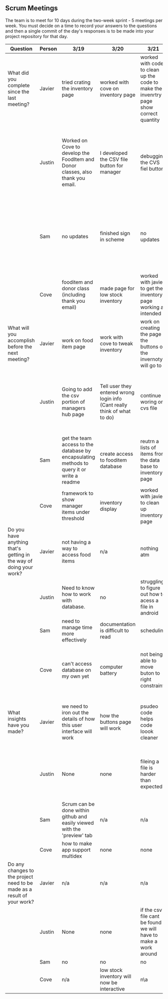 ## Scrum Meetings
The team is to meet for 10 days during the two-week sprint - 5 meetings per week. You must decide on a time to record your answers to the questions and then a single commit of the day's responses is to be made into your project repository for that day.

Question    |          Person                                             | 3/19 | 3/20 | 3/21 | 3/24 | 3/25 | 3/26 | 3/27 | 3/28 | 3/29 | 3/30 |
------------|---------------------------------------------------------------------|-----|-----|-----|-----|-----|-----|-----|----|-----|-----|                                                              
| What did you complete since the last meeting? | Javier | tried crating the inventory page | worked with cove on inventory page | worked with code to clean up the code to make the invenrtry page show correct quantity | created a food item page | worked with cove on the fooditem page | inventory is finally evenly aligned and we can now pass a string to another activity | food item page now looks are expected | works on small ajustments to make sue the app was ready for the demo | no updates | no updates 
|            | Justin | Worked on Cove to develop the FoodItem and Donor classes, also thank you email. | I developed the CSV file button for manager | debugging the CVS fiel button | I researched some more ways to get files on android, and created a test case that failed, but gave me some more information. | no updates | I ran more tests for the csv file, none worked. Can't ever find the directory | I linked the edit buttons on the manage volunteers and added some code to display the page | adjusted the app for the demo | no updates | no updates 
|            | Sam | no updates | finished sign in scheme | no updates| created the manager's volunteer view | finished a working version of the manager's volunteer view | added the donor view and; created fooditem adding page; created create donor page | no updates | adjusted the app for the presentation | no updates | no updates 
|            | Cove | fooditem and donor class (including thank you email) | made page for low stock inventory | worked with javier to get the inventory page working as intended | no updates | worked with javier on the fooditem page | inventory page aligned and buttons actually pass data | fixed inventory screen bug, food item page displays information | aligned food item page and manage volunteer page | no updates | no updates 
| What will you accomplish before the next meeting? | Javier |  work on food item page | work with cove to tweak inventory | work on creating the page the buttons on the invernotyr will go to |  work with cove to make fooditem page work | finish the fooditem page | work with cove on  food item pages | set up food item page | work on add food item page | no updates | no updates 
|            | Justin | Going to add the csv portion of managers hub page | Tell user they entered wrong login info (Cant really think of what to do) | continue woring on cvs file | I have a plan for how to fix it and will do it for next meeting | continue working on the csv issue | I am going to add the link for the buttons on the volunteer list and work on that page | I still need to finish it so I will do that for next meeting but I need a database call | work on adding csvs | no updates | no updates 
|            | Sam | get the team access to the database by encapsulating methods to query it or write a readme | create access to fooditem database | reutrn a lists of items from the data base to inventory page | pull and organize data into manager's volunteer view | create fooditem database | continue working on donor creation | continue working on donor creation | connect donor creation with firebase | no updates | no updates 
|            | Cove | framework to show manager items under threshold | inventory display | worked with javier to clean up inventory page | button functionality on inventory page | finish fooditem page | add function to food item pages | set up food item page remove functions | final remove button on food item page | no updates | no updates 
| Do you have anything that's getting in the way of doing your work? | Javier |  not having a way to access food items | n/a  | nothing atm| no | arraylist shows up as null in fooditem page | add function to food item pages | no | no | no | no 
|            | Justin |  Need to know how to work with database. | no | struggling to figure out how to acess a file in android | Hard to test is my problem | none | Finding files in android is getting in the way | I need a database call and thats getting in the way | none |  no | no 
|            | Sam | need to manage time more effectively | documentation is difficult to read |  scheduling | none | none | none | none | none |  no | no 
|            | Cove | can't access database on my own yet | computer battery | not being able to move buton to right constraint | none | arraylist shows up as null in fooditem page | android is annoying on a much more subtle level than previously thought | no | no |  no | no 
| What insights have you made? | Javier | we need to iron out the details of how this user interface will work | how the buttons page will work |  psudeo code helps code loook cleaner | no | no | might have to rethink how the food item page will actually work | none | our app actually works well | none | none 
|            | Justin | None | none | fileing a file is harder than expected | no | no | We might have to change the csv file and not implement it | None | None |  none | none 
|            | Sam | Scrum can be done within github and easily viewed with the 'preview' tab | n/a | n/a | n/a | n/a | n/a | n/a | n/a |  none | none 
|            | Cove | how to make app support multidex | none | none | none | none | none | none | none |  none | none 
| Do any changes to the project need to be made as a result of your work? | Javier | n/a | n/a  | n/a | page set up will be slightly difrent from the the story board drawing | no | No | no | no |  none | none 
|            | Justin | None | none | if the csv file cant be found we will have to make a work around | no | No | no | no | no |  none | none 
|            | Sam | no | no | no | no | no | no | no | no |  none | none 
|            | Cove | n/a | low stock inventory will now be interactive | n\a | n/a | n/a | none | none | none |  none | none 
